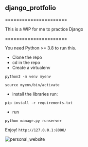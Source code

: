 ## django_protfolio

======================

This is a WIP for me to practice Django

======================


You need Python >= 3.8 to run this.

* Clone the repo
* cd in the repo
* Create a virtualenv
```
python3 -m venv myenv

source myenv/bin/activate
```
* install the libraries run:
```
pip install -r requirements.txt
```
* run
```
python manage.py runserver
```
Enjoy! ```http://127.0.0.1:8000/```

![personal_website](https://user-images.githubusercontent.com/43296450/177018518-62d92cca-31f0-489b-9033-ebfebdead08e.png)




